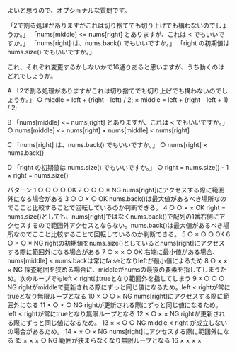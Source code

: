 よいと思うので、オプショナルな質問です。

「2で割る処理がありますがこれは切り捨てでも切り上げでも構わないのでしょうか。」
「nums[middle] <= nums[right] とありますが、これは < でもいいですか。」
「nums[right] は、nums.back() でもいいですか。」
「right の初期値は nums.size() でもいいですか。」

これ、それぞれ変更するかしないかで16通りあると思いますが、うち動くのはどれでしょうか。


A 「2で割る処理がありますがこれは切り捨てでも切り上げでも構わないのでしょうか。」
○ middle = left + (right - left) / 2;
× middle = left + (right - left + 1) / 2;

B 「nums[middle] <= nums[right] とありますが、これは < でもいいですか。」
○ nums[middle] <= nums[right]
× nums[middle] < nums[right]

C 「nums[right] は、nums.back() でもいいですか。」
○ nums[right]
× nums.back()

D 「right の初期値は nums.size() でもいいですか。」
○ right = nums.size() - 1
× right = nums.size()

パターン
1   ○ ○ ○ ○  OK
2   ○ ○ ○ ×  NG nums[right]にアクセスする際に範囲外になる場合がある
3   ○ ○ × ○  OK nums.back()は最大値があるべき場所なのでここと比較することで回転しているのか判断できる。
4   ○ ○ × ×  OK right = nums.size()としても、nums[right]ではなくnums.back()で配列の1番右側にアクセスするので範囲外アクセスとならない。nums.back()は最大値があるべき場所なのでここと比較することで回転しているのか判断できる。
5   ○ × ○ ○  OK 
6   ○ × ○ ×  NG rightの初期値をnums.size()としているとnums[right]にアクセスする際に範囲外になる場合がある
7   ○ × × ○  OK 右端に最小値がある場合、nums[middle] < nums.backは常にfalseとなりleftが最小値によるため
8   ○ × × ×  NG 探査範囲を狭める場合に、middleがnumsの最後の要素を指してしまうため。次のループでもleft < rightはtrueとなり範囲外を指してしまう
9   × ○ ○ ○  NG rightがmiddleで更新される際にずっと同じ値になるため。left < rightが常にtrueとなり無限ループとなる
10  × ○ ○ × NG nums[right]にアクセスする際に範囲外になる
11  × ○ × ○ NG rightが更新される際にずっと同じ値になるため。left < rightが常にtrueとなり無限ループとなる
12  × ○ × × NG rightが更新される際にずっと同じ値になるため。
13  × × ○ ○ NG middle < right が成立しないの場合があるため。
14  × × ○ × NG nums[right]にアクセスする際に範囲外になる
15  × × × ○ NG 範囲が狭まらなくなり無限ループとなる
16  × × × ×